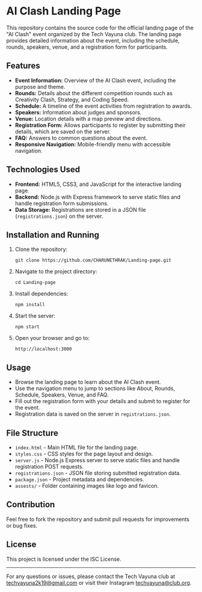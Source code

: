 # AI Clash Landing Page

This repository contains the source code for the official landing page of the "AI Clash" event organized by the Tech Vayuna club. The landing page provides detailed information about the event, including the schedule, rounds, speakers, venue, and a registration form for participants.

## Features

- **Event Information:** Overview of the AI Clash event, including the purpose and theme.
- **Rounds:** Details about the different competition rounds such as Creativity Clash, Strategy, and Coding Speed.
- **Schedule:** A timeline of the event activities from registration to awards.
- **Speakers:** Information about judges and sponsors.
- **Venue:** Location details with a map preview and directions.
- **Registration Form:** Allows participants to register by submitting their details, which are saved on the server.
- **FAQ:** Answers to common questions about the event.
- **Responsive Navigation:** Mobile-friendly menu with accessible navigation.

## Technologies Used

- **Frontend:** HTML5, CSS3, and JavaScript for the interactive landing page.
- **Backend:** Node.js with Express framework to serve static files and handle registration form submissions.
- **Data Storage:** Registrations are stored in a JSON file (`registrations.json`) on the server.

## Installation and Running

1. Clone the repository:
   ```
   git clone https://github.com/CHARUNETHRAK/Landing-page.git
   ```
2. Navigate to the project directory:
   ```
   cd Landing-page
   ```
3. Install dependencies:
   ```
   npm install
   ```
4. Start the server:
   ```
   npm start
   ```
5. Open your browser and go to:
   ```
   http://localhost:3000
   ```

## Usage

- Browse the landing page to learn about the AI Clash event.
- Use the navigation menu to jump to sections like About, Rounds, Schedule, Speakers, Venue, and FAQ.
- Fill out the registration form with your details and submit to register for the event.
- Registration data is saved on the server in `registrations.json`.

## File Structure

- `index.html` - Main HTML file for the landing page.
- `styles.css` - CSS styles for the page layout and design.
- `server.js` - Node.js Express server to serve static files and handle registration POST requests.
- `registrations.json` - JSON file storing submitted registration data.
- `package.json` - Project metadata and dependencies.
- `assests/` - Folder containing images like logo and favicon.

## Contribution

Feel free to fork the repository and submit pull requests for improvements or bug fixes.

## License

This project is licensed under the ISC License.

---

For any questions or issues, please contact the Tech Vayuna club at techvayuna2k19@gmail.com or visit their Instagram [techvayuna@club.org](https://www.instagram.com/tech_vayuna?igsh=MWx2a2Jpb2t5NTJsbA==).
